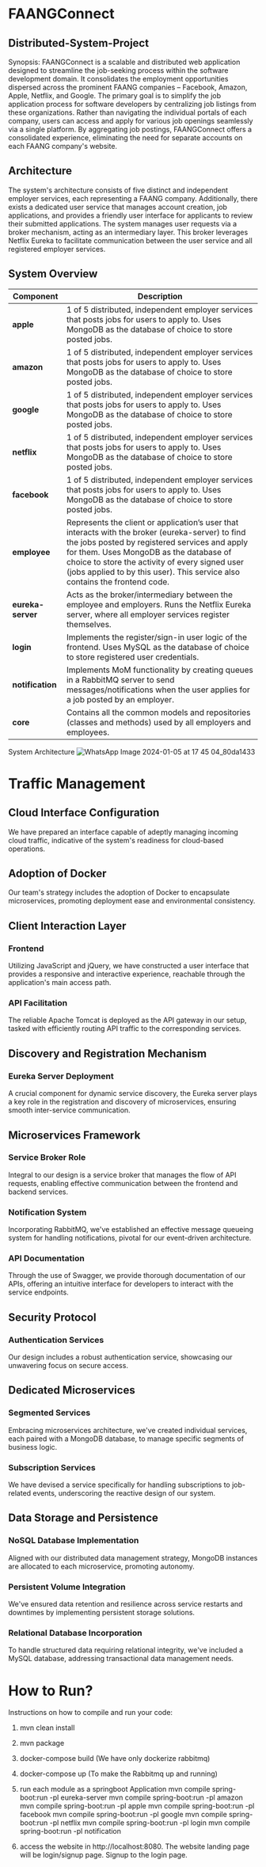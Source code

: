 # FAANGConnect

## Distributed-System-Project
Synopsis:
FAANGConnect is a scalable and distributed web application designed to streamline the job-seeking process within the software development domain. It consolidates the employment opportunities dispersed across the prominent FAANG companies – Facebook, Amazon, Apple, Netflix, and Google. The primary goal is to simplify the job application process for software developers by centralizing job listings from these organizations. Rather than navigating the individual portals of each company, users can access and apply for various job openings seamlessly via a single platform. By aggregating job postings, FAANGConnect offers a consolidated experience, eliminating the need for separate accounts on each FAANG company's website.

## Architecture

The system's architecture consists of five distinct and independent employer services, each representing a FAANG company. Additionally, there exists a dedicated user service that manages account creation, job applications, and provides a friendly user interface for applicants to review their submitted applications. The system manages user requests via a broker mechanism, acting as an intermediary layer. This broker leverages Netflix Eureka to facilitate communication between the user service and all registered employer services.



## System Overview
| Component          | Description                                                                                                                                                                                                                             |
|--------------------|-----------------------------------------------------------------------------------------------------------------------------------------------------------------------------------------------------------------------------------------|
| **apple**          | 1 of 5 distributed, independent employer services that posts jobs for users to apply to. Uses MongoDB as the database of choice to store posted jobs.                                                                                    |
| **amazon**         | 1 of 5 distributed, independent employer services that posts jobs for users to apply to. Uses MongoDB as the database of choice to store posted jobs.                                                                                    |
| **google**         | 1 of 5 distributed, independent employer services that posts jobs for users to apply to. Uses MongoDB as the database of choice to store posted jobs.                                                                                    |
| **netflix**        | 1 of 5 distributed, independent employer services that posts jobs for users to apply to. Uses MongoDB as the database of choice to store posted jobs.                                                                                    |
| **facebook**       | 1 of 5 distributed, independent employer services that posts jobs for users to apply to. Uses MongoDB as the database of choice to store posted jobs.                                                                                    |
| **employee**       | Represents the client or application’s user that interacts with the broker (eureka-server) to find the jobs posted by registered services and apply for them. Uses MongoDB as the database of choice to store the activity of every signed user (jobs applied to by this user). This service also contains the frontend code. |
| **eureka-server**  | Acts as the broker/intermediary between the employee and employers. Runs the Netflix Eureka server, where all employer services register themselves.                                                                                                |
| **login**          | Implements the register/sign-in user logic of the frontend. Uses MySQL as the database of choice to store registered user credentials.                                                                                                   |
| **notification**   | Implements MoM functionality by creating queues in a RabbitMQ server to send messages/notifications when the user applies for a job posted by an employer.                                                                                |
| **core**           | Contains all the common models and repositories (classes and methods) used by all employers and employees.   |


System Architecture
![WhatsApp Image 2024-01-05 at 17 45 04_80da1433](https://github.com/ridhima-singh-dev/Distributed-System-Project/assets/31386972/d87546bb-8159-4336-9200-2f83d6da4f4e)


# Traffic Management

## Cloud Interface Configuration
We have prepared an interface capable of adeptly managing incoming cloud traffic, indicative of the system's readiness for cloud-based operations.

## Adoption of Docker
Our team's strategy includes the adoption of Docker to encapsulate microservices, promoting deployment ease and environmental consistency.

## Client Interaction Layer
### Frontend
Utilizing JavaScript and jQuery, we have constructed a user interface that provides a responsive and interactive experience, reachable through the application's main access path.

### API Facilitation
The reliable Apache Tomcat is deployed as the API gateway in our setup, tasked with efficiently routing API traffic to the corresponding services.

## Discovery and Registration Mechanism
### Eureka Server Deployment
A crucial component for dynamic service discovery, the Eureka server plays a key role in the registration and discovery of microservices, ensuring smooth inter-service communication.

## Microservices Framework
### Service Broker Role
Integral to our design is a service broker that manages the flow of API requests, enabling effective communication between the frontend and backend services.

### Notification System
Incorporating RabbitMQ, we've established an effective message queueing system for handling notifications, pivotal for our event-driven architecture.

### API Documentation
Through the use of Swagger, we provide thorough documentation of our APIs, offering an intuitive interface for developers to interact with the service endpoints.

## Security Protocol
### Authentication Services
Our design includes a robust authentication service, showcasing our unwavering focus on secure access.

## Dedicated Microservices
### Segmented Services
Embracing microservices architecture, we've created individual services, each paired with a MongoDB database, to manage specific segments of business logic.

### Subscription Services
We have devised a service specifically for handling subscriptions to job-related events, underscoring the reactive design of our system.

## Data Storage and Persistence
### NoSQL Database Implementation
Aligned with our distributed data management strategy, MongoDB instances are allocated to each microservice, promoting autonomy.

### Persistent Volume Integration
We've ensured data retention and resilience across service restarts and downtimes by implementing persistent storage solutions.

### Relational Database Incorporation
To handle structured data requiring relational integrity, we've included a MySQL database, addressing transactional data management needs.

# How to Run?
Instructions on how to compile and run your code:

1. mvn clean install
2. mvn package
3. docker-compose build (We have only dockerize rabbitmq)
4. docker-compose up (To make the Rabbitmq up and running)
5. run each module as a springboot Application 
mvn compile spring-boot:run -pl eureka-server
mvn compile spring-boot:run -pl amazon
mvn compile spring-boot:run -pl apple
mvn compile spring-boot:run -pl facebook
mvn compile spring-boot:run -pl google
mvn compile spring-boot:run -pl netflix
mvn compile spring-boot:run -pl login
mvn compile spring-boot:run -pl notification

6. access the website in http://localhost:8080.
The website landing page will be login/signup page.
Signup to the login page.






